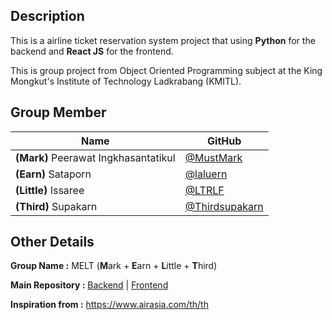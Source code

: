## Description
This is a airline ticket reservation system project that using **Python** for the backend and **React JS** for the frontend.

This is group project from Object Oriented Programming subject at the King Mongkut's Institute of Technology Ladkrabang (KMITL).

## Group Member
| Name | GitHub |
|----------|----------|
| **(Mark)** Peerawat Ingkhasantatikul | [@MustMark](https://github.com/MustMark) |
| **(Earn)** Sataporn | [@laluern](https://github.com/laluern) |
| **(Little)** Issaree | [@LTRLF](https://github.com/LTRLF) |
| **(Third)** Supakarn | [@Thirdsupakarn](https://github.com/Thirdsupakarn) |

## Other Details
**Group Name :** MELT (**M**ark + **E**arn + **L**ittle + **T**hird)

**Main Repository :**
[Backend](https://github.com/laluern/OOP-Backend) |
[Frontend](https://github.com/laluern/OOP-Frontend)

**Inspiration from :** https://www.airasia.com/th/th
